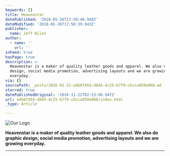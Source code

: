 ```yaml
---
keywords: []
title: Heavenstar
datePublished: '2018-05-26T17:50:40.948Z'
dateModified: '2018-05-26T17:50:39.943Z'
publisher:
  name: Jeff Niles
author:
  - name: ''
    url: ''
inFeed: true
hasPage: true
description: >-
  Heavenstar is a maker of quality leather goods and apparel. We also do graphic
  design, social media promotion, advertising layouts and we are growing
  everyday.
via: {}
sourcePath: _posts/2016-02-21-a4b8f454-d845-4c25-b7f9-cbcca950e068.md
starred: true
datePublishedOriginal: '2016-11-22T02:53:06.947Z'
url: a4b8f454-d845-4c25-b7f9-cbcca950e068/index.html
_type: Article

---
```

![Our Logo](https://s3-us-west-2.amazonaws.com/the-grid-img/p/43b11c27cf01729c703122d340e812bddf96ba1c.gif)

**Heavenstar is a maker of quality leather goods and apparel. We also do graphic design, social media promotion, advertising layouts and we are growing everyday.**

****